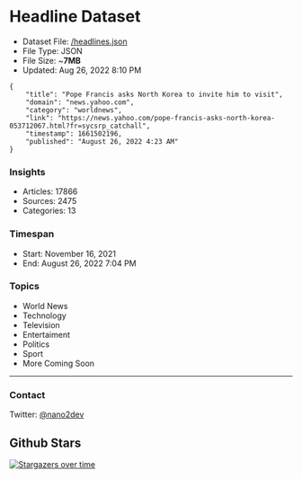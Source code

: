 # Headline Dataset

- Dataset File: [/headlines.json](https://raw.githubusercontent.com/fwd/news/master/headlines.json) 
- File Type: JSON
- File Size: ~**7MB**
- Updated: Aug 26, 2022 8:10 PM

```
{
    "title": "Pope Francis asks North Korea to invite him to visit",
    "domain": "news.yahoo.com",
    "category": "worldnews",
    "link": "https://news.yahoo.com/pope-francis-asks-north-korea-053712067.html?fr=sycsrp_catchall",
    "timestamp": 1661502196,
    "published": "August 26, 2022 4:23 AM"
}
```

### Insights

- Articles: 17866
- Sources: 2475
- Categories: 13

### Timespan

- Start: November 16, 2021
- End: August 26, 2022 7:04 PM

### Topics

- World News
- Technology
- Television
- Entertaiment
- Politics
- Sport
- More Coming Soon

---

### Contact 

Twitter: [@nano2dev](https://twitter.com/nano2dev)

## Github Stars

[![Stargazers over time](https://starchart.cc/fwd/news.svg)](https://starchart.cc/fwd/news)
	